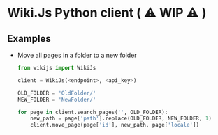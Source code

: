 # Wiki.Js Python client ( &#9888; WIP &#9888; )

## Examples

- Move all pages in a folder to a new folder

  ```python
  from wikijs import WikiJs

  client = WikiJs(<endpoint>, <api_key>)

  OLD_FOLDER = 'OldFolder/'
  NEW_FOLDER = 'NewFolder/'

  for page in client.search_pages('', OLD_FOLDER):
      new_path = page['path'].replace(OLD_FOLDER, NEW_FOLDER, 1)
      client.move_page(page['id'], new_path, page['locale'])
  ```
